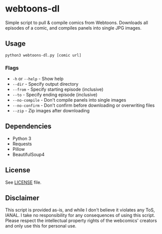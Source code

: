 # webtoons-dl
Simple script to pull &amp; compile comics from Webtoons. Downloads all episodes of a comic, and compiles panels into single JPG images.

## Usage
`python3 webtoons-dl.py [comic url]`

### Flags
* `-h` or `--help` - Show help
* `--dir` - Specify output directory
* `--from` - Specify starting episode (inclusive)
* `--to` - Specify ending episode (inclusive)
* `--no-compile` - Don't compile panels into single images
* `--no-confirm` - Don't confirm before downloading or overwriting files
* `--zip` - Zip images after downloading

## Dependencies
* Python 3
* Requests
* Pillow
* BeautifulSoup4

## License
See [LICENSE](LICENSE) file.

## Disclaimer
This script is provided as-is, and while I don't believe it violates any ToS, IANAL. I take no responsibility for any consequences of using this script. Please respect the intellectual property rights of the webcomics' creators and only use this for personal use.
